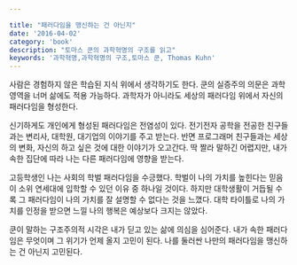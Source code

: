 ```yaml
---

title: "패러다임을 맹신하는 건 아닌지"
date: '2016-04-02'
category: 'book'
description: "토마스 쿤의 과학혁명의 구조를 읽고"
keywords: '과학혁명,과학혁명의 구조,토마스 쿤, Thomas Kuhn'
---
```


사람은 경험하지 않은 학습된 지식 위에서 생각하기도 한다. 쿤의 실증주의 의문은 과학 영역을 너머 삶에도 적용 가능하다. 과학자가 아니라도 세상의 패러다임 위에서 자신의 패러다임을 형성한다.

신기하게도 개인에게 형성된 패러다임은 전염성이 있다. 전기전자 공학을 전공한 친구들과는  변리사, 대학원, 대기업의 이야기를 주고 받는다. 반면 프로그래머 친구들과는 세상의 변화, 자신의 하고 싶은 것에 대한 이야기가 오고간다. 딱 짤라 말하긴 어렵지만, 내가 속한 집단에 따라 나는 다른 패러다임에 영향을 받는다.

고등학생인 나는 사회의 학벌 패러다임을 수긍했다. 학벌이 나의 가치를 높힌다는 믿음이 소위 연세대에 입학할 수 있던 이유 중 하나일 것이다. 하지만 대학생활이 거듭될 수록 그 패러다임이 나의 가치를 잘 설명할 수 없다는 것을 느꼈다. 대학 타이틀로 나의 가치를 인정을 받으면 느낄 나의 행복은 예상보다 크지는 않았다.

쿤이 말하는 구조주의적 시각은  내가 딛고 있는 삶에 의심을 심어준다. 내가 속한 패러다임은 무엇이며 그 위기가 언제 올지 고민이 된다. 나를 둘러싼 나만의 패러다임을 맹신하는 건 아닌지 고민된다.

